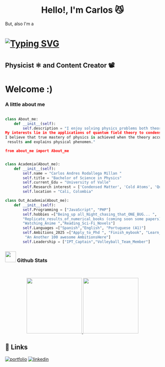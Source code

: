<h1 align="center"><b> Hello!, I'm Carlos   😼</b></h1>
<!--  --> But, also I'm a

<h1>
<a href="https://git.io/typing-svg"><img src="https://readme-typing-svg.demolab.com?font=Times+New+Roman&pause=1000&color=F3F7EA&center=true&vCenter=true&width=435&lines=Physics+Student;Self-taught;Active+Learner%2FResearcher;Love+to+solve+problems" alt="Typing SVG" /></a>
<br>

<h1> 
<h2>Physicist ⚛️ and Content Creator 📽</h2>

# Welcome :)


### A little about me
```python

class About_me:
    def __init__(self):
        self.description = "I enjoy solving physics problems both theoretically and computationally.
My interests lie in the applications of quantum field theory to condensed matter systems. However,
I believe that true mastery of physics is achieved when the theory accurately predicts experimental
 results and explains physical phenomen."

from about_me import About_me


class Academia(About_me):
    def __init__(self):
        self.name = "Carlos Andres Rodallega Millan "
        self.title = "Bachelor of Science in Physics"
        self.current_Edu = "University of Valle"
        self.Research interest = ['Condensed Matter', 'Cold Atoms', 'Quantum Magnetism', 'Phase', 'etc']
        self.location = "Cali, Colombia"

class Out_Academia(About_me):
    def __init__(self):
        self.Programming = ["JavaScript", "PHP"]
        self.hobbies =["Being_up all_Night_chasing_that_ONE_BUG... ",
        "Replicate_results_of_numerical_books (coming soon some papers) ",
        "Watching_Anime ","Reading_Sci-Fi_Novels"]
        self.Languages =["Spanish","English", "Portuguese (A1)"]
        self.Ambitions_2025 =["Apply_to_Phd ", "Finish_mybook", "Learn_French",
         "An Another 100 awesome AmbitionsHere"]
        self.Leadership = ["IPT_Captain","Volleyball_Team_Member"]

```



### <img src="https://media.giphy.com/media/iY8CRBdQXODJSCERIr/giphy.gif" width="35"><b> Github Stats </b>
<br>

<p align="center">
<a href="https://github.com/Rodapics">
  <img height="180em" src="https://github-readme-stats-eight-theta.vercel.app/api?username=Rodapics&show_icons=true&theme=algolia&include_all_commits=true&count_private=true"/>
  <img height="180em" src="https://github-readme-stats-eight-theta.vercel.app/api/top-langs/?username=Rodapics&layout=compact&langs_count=8&theme=algolia"/>
</a>
</p>



## 🔗 Links
[![portfolio](https://img.shields.io/badge/email-me)](rodallega.carlos@correounivalle.edu.co)
[![linkedin](https://img.shields.io/badge/linkedin-0A66C2?style=for-the-badge&logo=linkedin&logoColor=white)](https://www.linkedin.com/in/carlosrodallega/)
